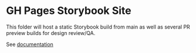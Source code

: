 # GH Pages Storybook Site

This folder will host a static Storybook build from main as well as several PR preview builds for design review/QA.

See [documentation](https://acolpitts-telus.github.io/storybook-preview/docs)
